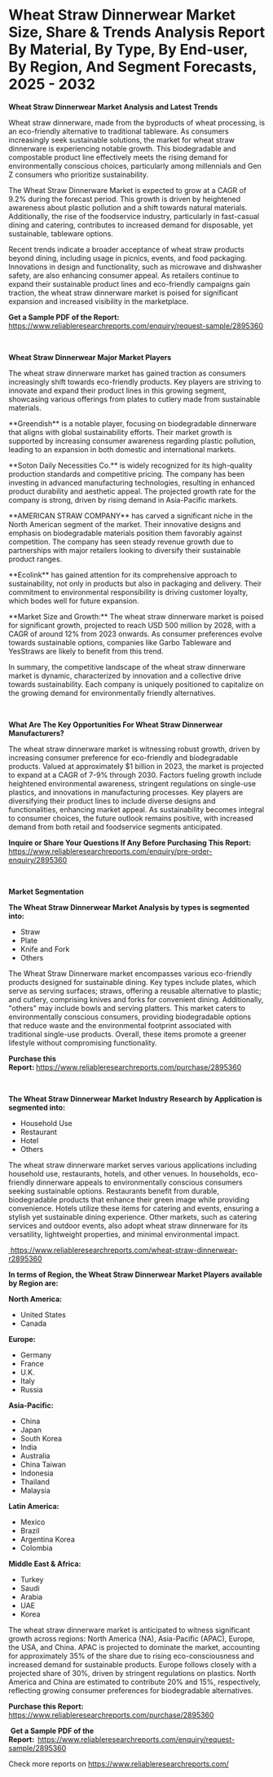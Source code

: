 <p><h1>Wheat Straw Dinnerwear Market Size, Share & Trends Analysis Report By Material, By Type, By End-user, By Region, And Segment Forecasts, 2025 - 2032</h1></p><p><strong>Wheat Straw Dinnerwear Market Analysis and Latest Trends</strong></p>
<p><p>Wheat straw dinnerware, made from the byproducts of wheat processing, is an eco-friendly alternative to traditional tableware. As consumers increasingly seek sustainable solutions, the market for wheat straw dinnerware is experiencing notable growth. This biodegradable and compostable product line effectively meets the rising demand for environmentally conscious choices, particularly among millennials and Gen Z consumers who prioritize sustainability.</p><p>The Wheat Straw Dinnerware Market is expected to grow at a CAGR of 9.2% during the forecast period. This growth is driven by heightened awareness about plastic pollution and a shift towards natural materials. Additionally, the rise of the foodservice industry, particularly in fast-casual dining and catering, contributes to increased demand for disposable, yet sustainable, tableware options.</p><p>Recent trends indicate a broader acceptance of wheat straw products beyond dining, including usage in picnics, events, and food packaging. Innovations in design and functionality, such as microwave and dishwasher safety, are also enhancing consumer appeal. As retailers continue to expand their sustainable product lines and eco-friendly campaigns gain traction, the wheat straw dinnerware market is poised for significant expansion and increased visibility in the marketplace.</p></p>
<p><strong>Get a Sample PDF of the Report:&nbsp;</strong> <a href="https://www.reliableresearchreports.com/enquiry/request-sample/2895360?utm_campaign=3255&utm_medium=2&utm_source=Github&utm_content=ia&utm_term=15032025&utm_id=wheat-straw-dinnerwear">https://www.reliableresearchreports.com/enquiry/request-sample/2895360</a></p>
<p>&nbsp;</p>
<p><strong>Wheat Straw Dinnerwear Major Market Players</strong></p>
<p><p>The wheat straw dinnerware market has gained traction as consumers increasingly shift towards eco-friendly products. Key players are striving to innovate and expand their product lines in this growing segment, showcasing various offerings from plates to cutlery made from sustainable materials.</p><p>**Greendish** is a notable player, focusing on biodegradable dinnerware that aligns with global sustainability efforts. Their market growth is supported by increasing consumer awareness regarding plastic pollution, leading to an expansion in both domestic and international markets. </p><p>**Soton Daily Necessities Co.** is widely recognized for its high-quality production standards and competitive pricing. The company has been investing in advanced manufacturing technologies, resulting in enhanced product durability and aesthetic appeal. The projected growth rate for the company is strong, driven by rising demand in Asia-Pacific markets.</p><p>**AMERICAN STRAW COMPANY** has carved a significant niche in the North American segment of the market. Their innovative designs and emphasis on biodegradable materials position them favorably against competition. The company has seen steady revenue growth due to partnerships with major retailers looking to diversify their sustainable product ranges.</p><p>**Ecolink** has gained attention for its comprehensive approach to sustainability, not only in products but also in packaging and delivery. Their commitment to environmental responsibility is driving customer loyalty, which bodes well for future expansion.</p><p>**Market Size and Growth:** The wheat straw dinnerware market is poised for significant growth, projected to reach USD 500 million by 2028, with a CAGR of around 12% from 2023 onwards. As consumer preferences evolve towards sustainable options, companies like Garbo Tableware and YesStraws are likely to benefit from this trend.</p><p>In summary, the competitive landscape of the wheat straw dinnerware market is dynamic, characterized by innovation and a collective drive towards sustainability. Each company is uniquely positioned to capitalize on the growing demand for environmentally friendly alternatives.</p></p>
<p>&nbsp;</p>
<p><strong>What Are The Key Opportunities For Wheat Straw Dinnerwear Manufacturers?</strong></p>
<p><p>The wheat straw dinnerware market is witnessing robust growth, driven by increasing consumer preference for eco-friendly and biodegradable products. Valued at approximately $1 billion in 2023, the market is projected to expand at a CAGR of 7-9% through 2030. Factors fueling growth include heightened environmental awareness, stringent regulations on single-use plastics, and innovations in manufacturing processes. Key players are diversifying their product lines to include diverse designs and functionalities, enhancing market appeal. As sustainability becomes integral to consumer choices, the future outlook remains positive, with increased demand from both retail and foodservice segments anticipated.</p></p>
<p><strong>Inquire or Share Your Questions If Any Before Purchasing This Report:</strong> <a href="https://www.reliableresearchreports.com/enquiry/pre-order-enquiry/2895360?utm_campaign=3255&utm_medium=2&utm_source=Github&utm_content=ia&utm_term=15032025&utm_id=wheat-straw-dinnerwear">https://www.reliableresearchreports.com/enquiry/pre-order-enquiry/2895360</a></p>
<p>&nbsp;</p>
<p><strong>Market Segmentation</strong></p>
<p><strong>The Wheat Straw Dinnerwear Market Analysis by types is segmented into:</strong></p>
<p><ul><li>Straw</li><li>Plate</li><li>Knife and Fork</li><li>Others</li></ul></p>
<p><p>The Wheat Straw Dinnerware market encompasses various eco-friendly products designed for sustainable dining. Key types include plates, which serve as serving surfaces; straws, offering a reusable alternative to plastic; and cutlery, comprising knives and forks for convenient dining. Additionally, "others" may include bowls and serving platters. This market caters to environmentally conscious consumers, providing biodegradable options that reduce waste and the environmental footprint associated with traditional single-use products. Overall, these items promote a greener lifestyle without compromising functionality.</p></p>
<p><strong>Purchase this Report:&nbsp;</strong><a href="https://www.reliableresearchreports.com/purchase/2895360?utm_campaign=3255&utm_medium=2&utm_source=Github&utm_content=ia&utm_term=15032025&utm_id=wheat-straw-dinnerwear">https://www.reliableresearchreports.com/purchase/2895360</a></p>
<p>&nbsp;</p>
<p><strong>The Wheat Straw Dinnerwear Market Industry Research by Application is segmented into:</strong></p>
<p><ul><li>Household Use</li><li>Restaurant</li><li>Hotel</li><li>Others</li></ul></p>
<p><p>The wheat straw dinnerware market serves various applications including household use, restaurants, hotels, and other venues. In households, eco-friendly dinnerware appeals to environmentally conscious consumers seeking sustainable options. Restaurants benefit from durable, biodegradable products that enhance their green image while providing convenience. Hotels utilize these items for catering and events, ensuring a stylish yet sustainable dining experience. Other markets, such as catering services and outdoor events, also adopt wheat straw dinnerware for its versatility, lightweight properties, and minimal environmental impact.</p></p>
<p><a href="https://www.reliableresearchreports.com/wheat-straw-dinnerwear-r2895360?utm_campaign=3255&utm_medium=2&utm_source=Github&utm_content=ia&utm_term=15032025&utm_id=wheat-straw-dinnerwear">&nbsp;https://www.reliableresearchreports.com/wheat-straw-dinnerwear-r2895360</a></p>
<p><strong>In terms of Region, the Wheat Straw Dinnerwear Market Players available by Region are:</strong></p>
<p>
    <p> <strong> North America: </strong>
        <ul>
            <li>United States</li>
            <li>Canada</li>
        </ul>
        </p> 
    <p> <strong> Europe: </strong>
        <ul>
            <li>Germany</li>
            <li>France</li>
            <li>U.K.</li>
            <li>Italy</li>
            <li>Russia</li>
        </ul>
        </p> 
    <p> <strong> Asia-Pacific: </strong>
        <ul>
            <li>China</li>
            <li>Japan</li>
            <li>South Korea</li>
            <li>India</li>
            <li>Australia</li>
            <li>China Taiwan</li>
            <li>Indonesia</li>
            <li>Thailand</li>
            <li>Malaysia</li>
        </ul>
        </p> 
    <p> <strong> Latin America: </strong>
        <ul>
            <li>Mexico</li>
            <li>Brazil</li>
            <li>Argentina Korea</li>
            <li>Colombia</li>
        </ul>
        </p> 
    <p> <strong> Middle East & Africa: </strong>
        <ul>
            <li>Turkey</li>
            <li>Saudi</li>
            <li>Arabia</li>
            <li>UAE</li>
            <li>Korea</li>
        </ul>
    </p>
    </p>
<p><p>The wheat straw dinnerware market is anticipated to witness significant growth across regions: North America (NA), Asia-Pacific (APAC), Europe, the USA, and China. APAC is projected to dominate the market, accounting for approximately 35% of the share due to rising eco-consciousness and increased demand for sustainable products. Europe follows closely with a projected share of 30%, driven by stringent regulations on plastics. North America and China are estimated to contribute 20% and 15%, respectively, reflecting growing consumer preferences for biodegradable alternatives.</p></p>
<p><strong>Purchase this Report: </strong><a href="https://www.reliableresearchreports.com/purchase/2895360?utm_campaign=3255&utm_medium=2&utm_source=Github&utm_content=ia&utm_term=15032025&utm_id=wheat-straw-dinnerwear">https://www.reliableresearchreports.com/purchase/2895360</a></p>
<p>&nbsp;<strong>Get a Sample PDF of the Report:&nbsp;&nbsp;</strong><a href="https://www.reliableresearchreports.com/enquiry/request-sample/2895360?utm_campaign=3255&utm_medium=2&utm_source=Github&utm_content=ia&utm_term=15032025&utm_id=wheat-straw-dinnerwear">https://www.reliableresearchreports.com/enquiry/request-sample/2895360</a></p>
<p><strong></strong></p>
<p>Check more reports on <a href="https://www.reliableresearchreports.com/?utm_campaign=3255&utm_medium=2&utm_source=Github&utm_content=ia&utm_term=15032025&utm_id=wheat-straw-dinnerwear">https://www.reliableresearchreports.com/</a></p>
